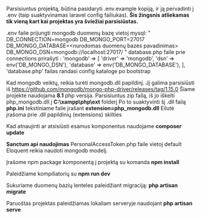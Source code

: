 Parsisiuntus projektą, būtina pasidaryti .env.example kopiją,
ir ją pervadinti į .env (taip suaktyvinamas laravel config failiukas).
**Šis žingsnis atliekamas tik vieną kart kai projektas yra šviežiai parsisiūstas.**

.env faile prijungti mongodb duomenų bazę vietoj mysql:
"
DB_CONNECTION=mongodb
DB_MONGO_PORT=27017
DB_MONGO_DATABASE=<nurodomas duomenų bazės pavadinimas>
DB_MONGO_DSN=mongodb://localhost:27017/
"
database.php faile prie connections prirašyti :
        'mongodb' => [
            'driver' => 'mongodb',
            'dsn' => env('DB_MONGO_DSN'),
            'database' => env('DB_MONGO_DATABASE'),
        ],
'database.php' failas randasi config kataloge po bootstrap

Kad mongodb veiktų, reikia turėti mongodb.dll papildinį.
Jį galima parsisiūsti iš https://github.com/mongodb/mongo-php-driver/releases/tag/1.15.0
Šiame projekte naudojama **8.1** php versija.
Parsisiuntus zip failą, iš jo iškelti php_mongodb.dll į **C:\xampp\php\ext** folderį
Po to suaktyvinti šį .dll failą **php.ini** tekstiniame faile įrašant **extension=php_mongodb.dll**
Eilutė įrašoma prie .dll papildinių (extensions) skilties

Kad atnaujinti ar atsisiūsti esamus komponentus naudojame **composer update**

**Sanctum api naudojimas**
PersonalAccessToken.php faile vietoj default Eloquent reikia naudoti mongodb modelį.

Įrašome npm package komponentą į projektą su komanda **npm install**

Paleidžiame kompiliatorių su **npm run dev**

Sukuriame duomenų bazių lenteles paleidžiant migraciją: **php artisan migrate**

Paruoštas projektas paleidžiamas lokaliam serveryje naudojant **php artisan serve**





